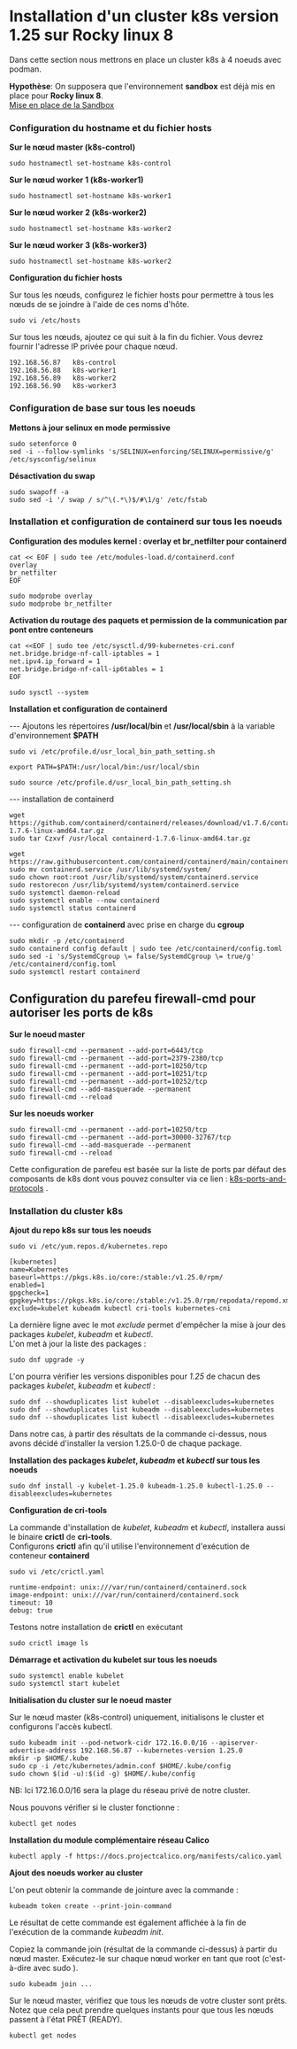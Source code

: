# Installation d'un cluster k8s version 1.25 sur Rocky linux 8

Dans cette section nous mettrons en place un cluster k8s à 4 noeuds avec podman.

**Hypothèse**: On supposera que l'environnement **sandbox** est déjà mis en place pour **Rocky linux 8**. <br>
[Mise en place de la Sandbox](https://github.com/willbrid/kubernetes-light/blob/main/cka/sandbox.md)

### Configuration du hostname et du fichier hosts

**Sur le nœud master (k8s-control)**

```
sudo hostnamectl set-hostname k8s-control
```

**Sur le nœud worker 1 (k8s-worker1)**

```
sudo hostnamectl set-hostname k8s-worker1
```

**Sur le nœud worker 2 (k8s-worker2)**

```
sudo hostnamectl set-hostname k8s-worker2
```

**Sur le nœud worker 3 (k8s-worker3)**

```
sudo hostnamectl set-hostname k8s-worker2
```

**Configuration du fichier hosts**

Sur tous les nœuds, configurez le fichier hosts pour permettre à tous les nœuds de se joindre à l'aide de ces noms d'hôte.
```
sudo vi /etc/hosts
```

Sur tous les nœuds, ajoutez ce qui suit à la fin du fichier. Vous devrez fournir l'adresse IP privée pour chaque nœud.
```
192.168.56.87   k8s-control
192.168.56.88   k8s-worker1
192.168.56.89   k8s-worker2
192.168.56.90   k8s-worker3
```

### Configuration de base sur tous les noeuds

**Mettons à jour selinux en mode permissive**

```
sudo setenforce 0
sed -i --follow-symlinks 's/SELINUX=enforcing/SELINUX=permissive/g' /etc/sysconfig/selinux
```

**Désactivation du swap**

```
sudo swapoff -a
sudo sed -i '/ swap / s/^\(.*\)$/#\1/g' /etc/fstab
```

### Installation et configuration de containerd sur tous les noeuds

**Configuration des modules kernel : overlay et br_netfilter pour containerd**

```
cat << EOF | sudo tee /etc/modules-load.d/containerd.conf
overlay
br_netfilter
EOF

sudo modprobe overlay
sudo modprobe br_netfilter
```

**Activation du routage des paquets et permission de la communication par pont entre conteneurs**

```
cat <<EOF | sudo tee /etc/sysctl.d/99-kubernetes-cri.conf
net.bridge.bridge-nf-call-iptables = 1
net.ipv4.ip_forward = 1
net.bridge.bridge-nf-call-ip6tables = 1
EOF

sudo sysctl --system
```

**Installation et configuration de containerd**

--- Ajoutons les répertoires **/usr/local/bin** et **/usr/local/sbin** à la variable d'environnement **$PATH**

```
sudo vi /etc/profile.d/usr_local_bin_path_setting.sh
```

```
export PATH=$PATH:/usr/local/bin:/usr/local/sbin
```

```
sudo source /etc/profile.d/usr_local_bin_path_setting.sh
```

--- installation de containerd

```
wget https://github.com/containerd/containerd/releases/download/v1.7.6/containerd-1.7.6-linux-amd64.tar.gz
sudo tar Czxvf /usr/local containerd-1.7.6-linux-amd64.tar.gz
```

```
wget https://raw.githubusercontent.com/containerd/containerd/main/containerd.service
sudo mv containerd.service /usr/lib/systemd/system/
sudo chown root:root /usr/lib/systemd/system/containerd.service
sudo restorecon /usr/lib/systemd/system/containerd.service
sudo systemctl daemon-reload
sudo systemctl enable --now containerd
sudo systemctl status containerd
```

--- configuration de **containerd** avec prise en charge du **cgroup**

```
sudo mkdir -p /etc/containerd
sudo containerd config default | sudo tee /etc/containerd/config.toml
sudo sed -i 's/SystemdCgroup \= false/SystemdCgroup \= true/g' /etc/containerd/config.toml
sudo systemctl restart containerd
```

## Configuration du parefeu firewall-cmd pour autoriser les ports de k8s

**Sur le noeud master**

```
sudo firewall-cmd --permanent --add-port=6443/tcp
sudo firewall-cmd --permanent --add-port=2379-2380/tcp
sudo firewall-cmd --permanent --add-port=10250/tcp
sudo firewall-cmd --permanent --add-port=10251/tcp
sudo firewall-cmd --permanent --add-port=10252/tcp
sudo firewall-cmd --add-masquerade --permanent
sudo firewall-cmd --reload
```

**Sur les noeuds worker**

```
sudo firewall-cmd --permanent --add-port=10250/tcp
sudo firewall-cmd --permanent --add-port=30000-32767/tcp
sudo firewall-cmd --add-masquerade --permanent
sudo firewall-cmd --reload
```

Cette configuration de parefeu est basée sur la liste de ports par défaut des composants de k8s dont vous pouvez consulter via ce lien : [k8s-ports-and-protocols](https://kubernetes.io/docs/reference/ports-and-protocols/) .

### Installation du cluster k8s

**Ajout du repo k8s sur tous les noeuds**

```
sudo vi /etc/yum.repos.d/kubernetes.repo
```

```
[kubernetes]
name=Kubernetes
baseurl=https://pkgs.k8s.io/core:/stable:/v1.25.0/rpm/
enabled=1
gpgcheck=1
gpgkey=https://pkgs.k8s.io/core:/stable:/v1.25.0/rpm/repodata/repomd.xml.key
exclude=kubelet kubeadm kubectl cri-tools kubernetes-cni
```

La dernière ligne avec le mot *exclude* permet d'empêcher la mise à jour des packages *kubelet*, *kubeadm* et *kubectl*.<br>
L'on met à jour la liste des packages :
```
sudo dnf upgrade -y
```

L'on pourra vérifier les versions disponibles pour *1.25* de chacun des packages *kubelet*, *kubeadm* et *kubectl* :
```
sudo dnf --showduplicates list kubelet --disableexcludes=kubernetes
sudo dnf --showduplicates list kubeadm --disableexcludes=kubernetes
sudo dnf --showduplicates list kubectl --disableexcludes=kubernetes
```

Dans notre cas, à partir des résultats de la commande ci-dessus, nous avons décidé d'installer la version 1.25.0-0 de chaque package.

**Installation des packages *kubelet*, *kubeadm* et *kubectl* sur tous les noeuds**

```
sudo dnf install -y kubelet-1.25.0 kubeadm-1.25.0 kubectl-1.25.0 --disableexcludes=kubernetes
```

**Configuration de cri-tools**

La commande d'installation de *kubelet*, *kubeadm* et *kubectl*, installera aussi le binaire **crictl** de **cri-tools**. <br>
Configurons **crictl** afin qu'il utilise l'environnement d'exécution de conteneur **containerd**

```
sudo vi /etc/crictl.yaml
```

```
runtime-endpoint: unix:///var/run/containerd/containerd.sock
image-endpoint: unix:///var/run/containerd/containerd.sock
timeout: 10
debug: true
```

Testons notre installation de **crictl** en exécutant

```
sudo crictl image ls
```

**Démarrage et activation du kubelet sur tous les noeuds**

```
sudo systemctl enable kubelet
sudo systemctl start kubelet
```

**Initialisation du cluster sur le noeud master**

Sur le nœud master (k8s-control) uniquement, initialisons le cluster et configurons l'accès kubectl.

```
sudo kubeadm init --pod-network-cidr 172.16.0.0/16 --apiserver-advertise-address 192.168.56.87 --kubernetes-version 1.25.0
mkdir -p $HOME/.kube
sudo cp -i /etc/kubernetes/admin.conf $HOME/.kube/config
sudo chown $(id -u):$(id -g) $HOME/.kube/config
```

NB: Ici 172.16.0.0/16 sera la plage du réseau privé de notre cluster.<br>

Nous pouvons vérifier si le cluster fonctionne :

```
kubectl get nodes
```

**Installation du module complémentaire réseau Calico**

```
kubectl apply -f https://docs.projectcalico.org/manifests/calico.yaml
```

**Ajout des noeuds worker au cluster**

L'on peut obtenir la commande de jointure avec la commande :

```
kubeadm token create --print-join-command
```

Le résultat de cette commande est également affichée à la fin de l'exécution de la commande *kubeadm init*.<br>

Copiez la commande join (résultat de la commande ci-dessus) à partir du nœud master. Exécutez-le sur chaque nœud worker en tant que root (c'est-à-dire avec sudo ).

```
sudo kubeadm join ...
```

Sur le nœud master, vérifiez que tous les nœuds de votre cluster sont prêts. Notez que cela peut prendre quelques instants pour que tous les nœuds passent à l'état PRÊT (READY).

```
kubectl get nodes
```